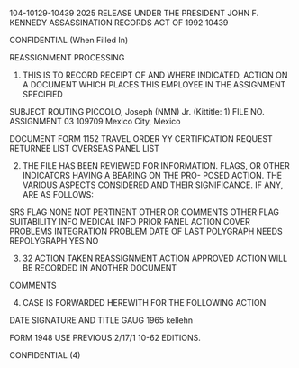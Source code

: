 104-10129-10439 2025 RELEASE UNDER THE PRESIDENT JOHN F. KENNEDY ASSASSINATION RECORDS ACT OF 1992 10439

CONFIDENTIAL
(When Filled In)

REASSIGNMENT PROCESSING

1. THIS IS TO RECORD RECEIPT OF AND WHERE INDICATED, ACTION ON A
DOCUMENT WHICH PLACES THIS EMPLOYEE IN THE ASSIGNMENT SPECIFIED

SUBJECT ROUTING
PICCOLO, Joseph (NMN) Jr. (Kittitle: 1)
FILE NO. ASSIGNMENT 03
109709 Mexico City, Mexico

DOCUMENT
FORM 1152 TRAVEL ORDER
YY CERTIFICATION REQUEST RETURNEE LIST
OVERSEAS PANEL LIST

2. THE FILE HAS BEEN REVIEWED FOR INFORMATION. FLAGS, OR OTHER INDICATORS HAVING A BEARING ON THE PRO-
POSED ACTION. THE VARIOUS ASPECTS CONSIDERED AND THEIR SIGNIFICANCE. IF ANY, ARE AS FOLLOWS:

SRS FLAG NONE NOT PERTINENT OTHER OR COMMENTS
OTHER FLAG
SUITABILITY INFO
MEDICAL INFO
PRIOR PANEL ACTION
COVER PROBLEMS
INTEGRATION PROBLEM
DATE OF LAST POLYGRAPH NEEDS REPOLYGRAPH YES NO

3. 32
ACTION TAKEN
REASSIGNMENT ACTION APPROVED
ACTION WILL BE RECORDED IN ANOTHER DOCUMENT

COMMENTS

4. CASE IS FORWARDED HEREWITH FOR THE FOLLOWING ACTION

DATE SIGNATURE AND TITLE
GAUG
1965 kellehn

FORM 1948 USE PREVIOUS
2/17/1 10-62 EDITIONS.

CONFIDENTIAL (4)
